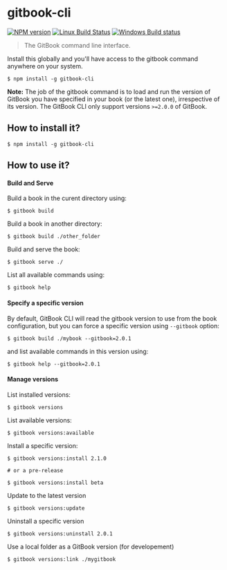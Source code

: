 # gitbook-cli

[![NPM version](https://badge.fury.io/js/gitbook-cli.svg)](http://badge.fury.io/js/gitbook-cli)
[![Linux Build Status](https://travis-ci.org/GitbookIO/gitbook-cli.png?branch=master)](https://travis-ci.org/GitbookIO/gitbook-cli)
[![Windows Build status](https://ci.appveyor.com/api/projects/status/gddbj0602joc4wah?svg=true)](https://ci.appveyor.com/project/GitBook/gitbook-cli)

> The GitBook command line interface.

Install this globally and you'll have access to the gitbook command anywhere on your system.

```
$ npm install -g gitbook-cli
```

**Note:** The job of the gitbook command is to load and run the version of GitBook you have specified in your book (or the latest one), irrespective of its version. The GitBook CLI only support versions `>=2.0.0` of GitBook.

## How to install it?

```
$ npm install -g gitbook-cli
```

## How to use it?

#### Build and Serve

Build a book in the curent directory using:

```
$ gitbook build
```

Build a book in another directory:

```
$ gitbook build ./other_folder
```

Build and serve the book:

```
$ gitbook serve ./
```

List all available commands using:
```
$ gitbook help
```

#### Specify a specific version

By default, GitBook CLI will read the gitbook version to use from the book configuration, but you can force a specific version using `--gitbook` option:

```
$ gitbook build ./mybook --gitbook=2.0.1
```

and list available commands in this version using:

```
$ gitbook help --gitbook=2.0.1
```

#### Manage versions

List installed versions:

```
$ gitbook versions
```

List available versions:

```
$ gitbook versions:available
```

Install a specific version:

```
$ gitbook versions:install 2.1.0

# or a pre-release

$ gitbook versions:install beta
```

Update to the latest version

```
$ gitbook versions:update
```

Uninstall a specific version

```
$ gitbook versions:uninstall 2.0.1
```

Use a local folder as a GitBook version (for developement)

```
$ gitbook versions:link ./mygitbook
```
